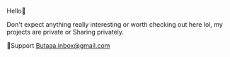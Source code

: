 Hello👋

Don't expect anything really interesting or worth checking out here lol, my projects are private or Sharing privately.

📩Support
Butaaa.inbox@gmail.com

